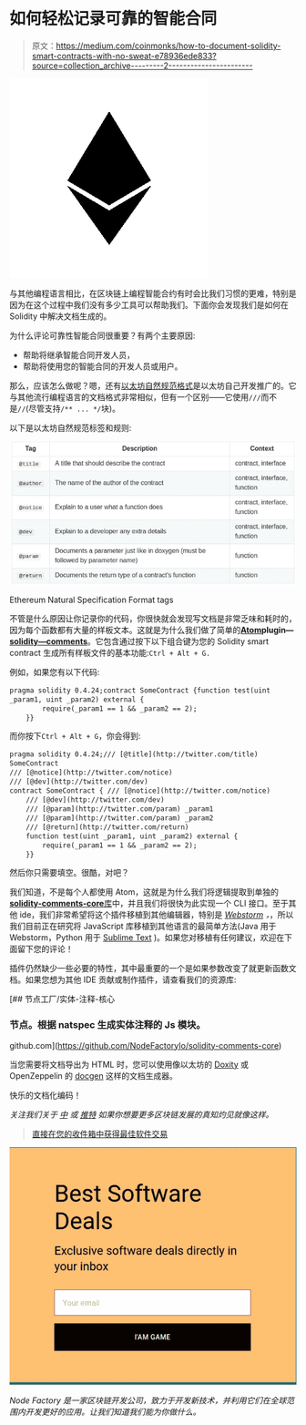 # 如何轻松记录可靠的智能合同

> 原文：<https://medium.com/coinmonks/how-to-document-solidity-smart-contracts-with-no-sweat-e78936ede833?source=collection_archive---------2----------------------->

![](img/d2e55473d0f82765e233bbbf023ead47.png)

与其他编程语言相比，在区块链上编程智能合约有时会比我们习惯的更难，特别是因为在这个过程中我们没有多少工具可以帮助我们。下面你会发现我们是如何在 Solidity 中解决文档生成的。

为什么评论可靠性智能合同很重要？有两个主要原因:

*   帮助将继承智能合同开发人员，
*   帮助将使用您的智能合同的开发人员或用户。

那么，应该怎么做呢？嗯，还有[以太坊自然规范格式](https://github.com/ethereum/wiki/wiki/Ethereum-Natural-Specification-Format)是以太坊自己开发推广的。它与其他流行编程语言的文档格式非常相似，但有一个区别——它使用`///`而不是`//`(尽管支持`/** ... */`块)。

以下是以太坊自然规范标签和规则:

![](img/2858f2295b9183923bfb79b37e5aec82.png)

Ethereum Natural Specification Format tags

不管是什么原因让你记录你的代码，你很快就会发现写文档是非常乏味和耗时的，因为每个函数都有大量的样板文本。这就是为什么我们做了简单的[**Atom**](https://atom.io/)**plugin—**[**solidity—comments**](https://atom.io/packages/solidity-comments)。它包含通过按下以下组合键为您的 Solidity smart contract 生成所有样板文件的基本功能:`Ctrl + Alt + G.`

例如，如果您有以下代码:

```
pragma solidity 0.4.24;contract SomeContract {function test(uint _param1, uint _param2) external {
        require(_param1 == 1 && _param2 == 2);
    }}
```

而你按下`Ctrl + Alt + G`，你会得到:

```
pragma solidity 0.4.24;/// [@title](http://twitter.com/title) SomeContract
/// [@notice](http://twitter.com/notice)
/// [@dev](http://twitter.com/dev)
contract SomeContract { /// [@notice](http://twitter.com/notice)
    /// [@dev](http://twitter.com/dev)
    /// [@param](http://twitter.com/param) _param1
    /// [@param](http://twitter.com/param) _param2
    /// [@return](http://twitter.com/return)
    function test(uint _param1, uint _param2) external {
        require(_param1 == 1 && _param2 == 2);
    }}
```

然后你只需要填空。很酷，对吧？

我们知道，不是每个人都使用 Atom，这就是为什么我们将逻辑提取到单独的[**solidity-comments-core**库](https://github.com/NodeFactoryIo/solidity-comments-core)中，并且我们将很快为此实现一个 CLI 接口。至于其他 ide，我们非常希望将这个插件移植到其他编辑器，特别是 [*Webstorm*](https://www.jetbrains.com/webstorm/) *，*，所以我们目前正在研究将 JavaScript 库移植到其他语言的最简单方法(Java 用于 Webstorm，Python 用于 [Sublime Text](https://www.sublimetext.com/) )。如果您对移植有任何建议，欢迎在下面留下您的评论！

插件仍然缺少一些必要的特性，其中最重要的一个是如果参数改变了就更新函数文档。如果您想为其他 IDE 贡献或制作插件，请查看我们的资源库:

[](https://github.com/NodeFactoryIo/solidity-comments-core) [## 节点工厂/实体-注释-核心

### 节点。根据 natspec 生成实体注释的 Js 模块。

github.com](https://github.com/NodeFactoryIo/solidity-comments-core) 

当您需要将文档导出为 HTML 时，您可以使用像以太坊的 [Doxity](https://github.com/DigixGlobal/doxity) 或 OpenZeppelin 的 [docgen](https://github.com/OpenZeppelin/solidity-docgen) 这样的文档生成器。

快乐的文档化编码！

*关注我们关于* [*中*](/@nodefactory) *或* [*推特*](https://twitter.com/nodefactoryio) *如果你想要更多区块链发展的真知灼见就像这样。*

> [直接在您的收件箱中获得最佳软件交易](https://coincodecap.com/?utm_source=coinmonks)

[![](img/7c0b3dfdcbfea594cc0ae7d4f9bf6fcb.png)](https://coincodecap.com/?utm_source=coinmonks)

*Node Factory 是一家区块链开发公司，致力于开发新技术，并利用它们在全球范围内开发更好的应用。让我们知道我们能为你做什么。*